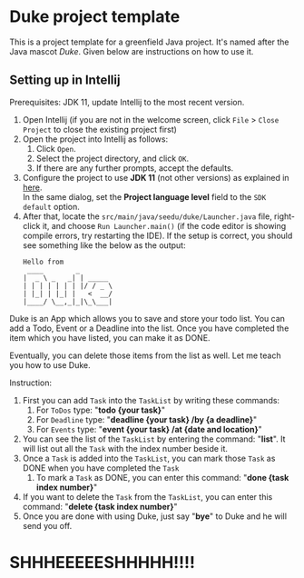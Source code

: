 # Duke project template

This is a project template for a greenfield Java project. It's named after the Java mascot _Duke_. Given below are instructions on how to use it.

## Setting up in Intellij

Prerequisites: JDK 11, update Intellij to the most recent version.

1. Open Intellij (if you are not in the welcome screen, click `File` > `Close Project` to close the existing project first)
1. Open the project into Intellij as follows:
   1. Click `Open`.
   1. Select the project directory, and click `OK`.
   1. If there are any further prompts, accept the defaults.
1. Configure the project to use **JDK 11** (not other versions) as explained in [here](https://www.jetbrains.com/help/idea/sdk.html#set-up-jdk).<br>
   In the same dialog, set the **Project language level** field to the `SDK default` option.
3. After that, locate the `src/main/java/seedu/duke/Launcher.java` file, right-click it, and choose `Run Launcher.main()` (if the code editor is showing compile errors, try restarting the IDE). If the setup is correct, you should see something like the below as the output:
   ```
   Hello from
    ____        _        
   |  _ \ _   _| | _____ 
   | | | | | | | |/ / _ \
   | |_| | |_| |   <  __/
   |____/ \__,_|_|\_\___|
   ```

Duke is an App which allows you to save and store your todo list. You can add a Todo, Event or a Deadline into the list. Once you have completed the item which you have listed, you can make it as DONE.

Eventually, you can delete those items from the list as well. Let me teach you how to use Duke.

Instruction:
1. First you can add `Task` into the `TaskList` by writing these commands:
   1. For `ToDos` type: "**todo {your task}**"
   1. For `Deadline` type: "**deadline {your task} /by {a deadline}**"
   1. For `Events` type: "**event {your task} /at {date and location}**"
1. You can see the list of the `TaskList` by entering the command: "**list**". It will list out all the `Task` with the index number beside it.
1. Once a `Task` is added into the `TaskList`, you can mark those `Task` as DONE when you have completed the `Task`
   1. To mark a `Task` as DONE, you can enter this command: "**done {task index number}**"
1. If you want to delete the `Task` from the `TaskList`, you can enter this command: "**delete {task index number}**"
1. Once you are done with using Duke, just say "**bye**" to Duke and he will send you off.

# SHHHEEEEESHHHHH!!!!
